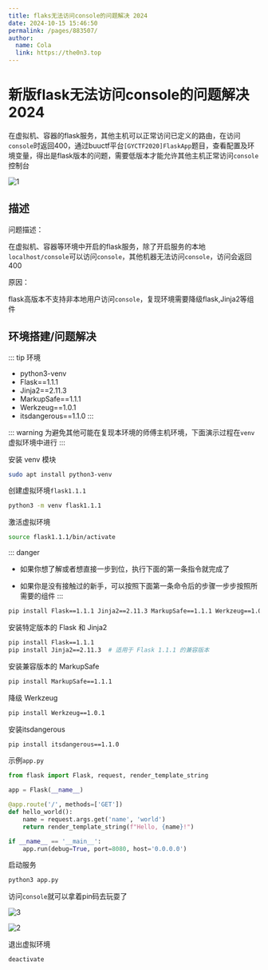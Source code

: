```yaml
---
title: flaks无法访问console的问题解决 2024
date: 2024-10-15 15:46:50
permalink: /pages/883507/
author: 
  name: Cola
  link: https://the0n3.top
---
```

# 新版flask无法访问console的问题解决 2024

在虚拟机、容器的flask服务，其他主机可以正常访问已定义的路由，在访问`console`时返回400，通过buuctf平台`[GYCTF2020]FlaskApp`题目，查看配置及环境变量，得出是flask版本的问题，需要低版本才能允许其他主机正常访问`console`控制台

![1](https://the0n3.top/medias/flask-console/1.png)


## 描述

问题描述：

在虚拟机、容器等环境中开启的flask服务，除了开启服务的本地`localhost/console`可以访问`console`，其他机器无法访问`console`，访问会返回400

原因：

flask高版本不支持非本地用户访问`console`，复现环境需要降级flask,Jinja2等组件

## 环境搭建/问题解决

::: tip 环境
- python3-venv
- Flask==1.1.1
- Jinja2==2.11.3
- MarkupSafe==1.1.1
- Werkzeug==1.0.1
- itsdangerous==1.1.0
:::


::: warning
为避免其他可能在复现本环境的师傅主机环境，下面演示过程在`venv`虚拟环境中进行
:::


安装 venv 模块

```bash
sudo apt install python3-venv
```

创建虚拟环境`flask1.1.1`

```bash
python3 -m venv flask1.1.1
```

激活虚拟环境
```bash
source flask1.1.1/bin/activate
```

::: danger
- 如果你想了解或者想直接一步到位，执行下面的第一条指令就完成了

- 如果你是没有接触过的新手，可以按照下面第一条命令后的步骤一步步按照所需要的组件
:::

```bash
pip install Flask==1.1.1 Jinja2==2.11.3 MarkupSafe==1.1.1 Werkzeug==1.0.1 itsdangerous==1.1.0
```


安装特定版本的 Flask 和 Jinja2
```bash
pip install Flask==1.1.1
pip install Jinja2==2.11.3  # 适用于 Flask 1.1.1 的兼容版本
```

安装兼容版本的 MarkupSafe

```bash
pip install MarkupSafe==1.1.1
```

降级 Werkzeug

```bash
pip install Werkzeug==1.0.1
```

安装itsdangerous 

```bash
pip install itsdangerous==1.1.0
```

示例`app.py`

```python
from flask import Flask, request, render_template_string

app = Flask(__name__)

@app.route('/', methods=['GET'])
def hello_world():
    name = request.args.get('name', 'world')
    return render_template_string(f"Hello, {name}!")

if __name__ == '__main__':
    app.run(debug=True, port=8080, host='0.0.0.0')
```

启动服务
```bash
python3 app.py
```

访问`console`就可以拿着pin码去玩耍了

![3](https://the0n3.top/medias/flask-console/3.png)

![2](https://the0n3.top/medias/flask-console/2.png)

退出虚拟环境
```bash
deactivate
```